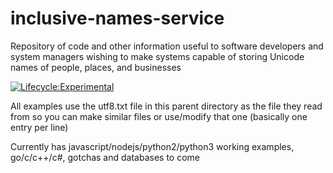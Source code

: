 # inclusive-names-service
Repository of code and other information useful to software developers and system managers wishing to make systems capable of storing Unicode names of people, places, and businesses

[![Lifecycle:Experimental](https://img.shields.io/badge/Lifecycle-Experimental-339999)](<Redirect-URL>)

All examples use the utf8.txt file in this parent directory as the file they read from so you can make similar files or use/modify that one (basically one entry per line)

Currently has javascript/nodejs/python2/python3 working examples, go/c/c++/c#, gotchas and databases to come